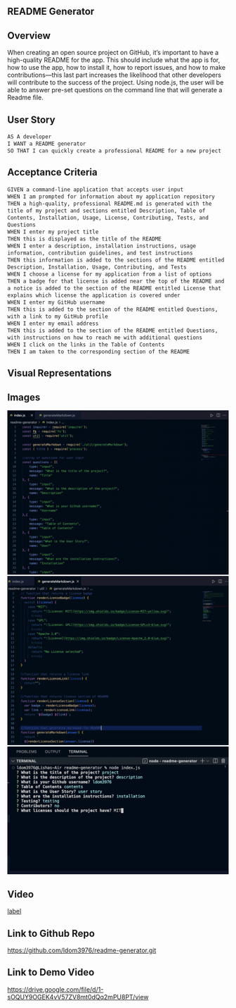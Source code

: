 ## README Generator

## Overview
When creating an open source project on GitHub, it’s important to have a high-quality README for the app. This should include what the app is for, how to use the app, how to install it, how to report issues, and how to make contributions—this last part increases the likelihood that other developers will contribute to the success of the project.
Using node.js, the user will be able to answer pre-set questions on the command line that will generate a Readme file.

## User Story
```
AS A developer
I WANT a README generator
SO THAT I can quickly create a professional README for a new project

```

## Acceptance Criteria

```
GIVEN a command-line application that accepts user input
WHEN I am prompted for information about my application repository
THEN a high-quality, professional README.md is generated with the title of my project and sections entitled Description, Table of Contents, Installation, Usage, License, Contributing, Tests, and Questions
WHEN I enter my project title
THEN this is displayed as the title of the README
WHEN I enter a description, installation instructions, usage information, contribution guidelines, and test instructions
THEN this information is added to the sections of the README entitled Description, Installation, Usage, Contributing, and Tests
WHEN I choose a license for my application from a list of options
THEN a badge for that license is added near the top of the README and a notice is added to the section of the README entitled License that explains which license the application is covered under
WHEN I enter my GitHub username
THEN this is added to the section of the README entitled Questions, with a link to my GitHub profile
WHEN I enter my email address
THEN this is added to the section of the README entitled Questions, with instructions on how to reach me with additional questions
WHEN I click on the links in the Table of Contents
THEN I am taken to the corresponding section of the README

```

## Visual Representations
## Images
![Alt text](assets/images/indeximg.png)
![Alt text](assets/images/genmarkimg.png)
![Alt text](assets/images/questionsimg.png)


## Video
[label](assets/video/Untitled_%20Feb%202,%202023%201_05%20PM.webm)

## Link to Github Repo
https://github.com/ldom3976/readme-generator.git
## Link to Demo Video
https://drive.google.com/file/d/1-sOQUY9OGEK4vV57ZV8mt0dQq2mPU8PT/view
